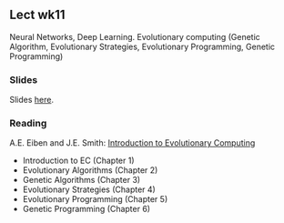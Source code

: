 
## Lect wk11

Neural Networks, Deep Learning. Evolutionary computing (Genetic Algorithm, Evolutionary Strategies, Evolutionary Programming, Genetic Programming)


### Slides

Slides [here](https://docs.google.com/presentation/d/1ZHHTibNs-wsJ7IysEo-HhYqOHhggKwX3GANM7CTKWBU).


### Reading

A.E. Eiben and J.E. Smith: [Introduction to Evolutionary Computing](http://www.cs.vu.nl/~gusz/ecbook/ecbook-course.html)
 * Introduction to EC (Chapter 1)
 * Evolutionary Algorithms (Chapter 2)
 * Genetic Algorithms (Chapter 3)
 * Evolutionary Strategies (Chapter 4)
 * Evolutionary Programming (Chapter 5)
 * Genetic Programming (Chapter 6)
